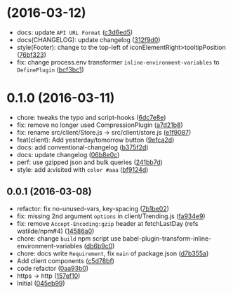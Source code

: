 <a name=""></a>
#  (2016-03-12)

* docs: update `API URL Format` ([c3d6ed5](https://github.com/beraboume/npm-today.berabou.me/commit/c3d6ed5))
* docs(CHANGELOG): update changelog ([312f9d0](https://github.com/beraboume/npm-today.berabou.me/commit/312f9d0))
* style(Footer): change to the top-left of iconElementRight>tooltipPosition ([76bf323](https://github.com/beraboume/npm-today.berabou.me/commit/76bf323))
* fix: change process.env transformer `inline-environment-variables` to `DefinePlugin` ([bcf3bc1](https://github.com/beraboume/npm-today.berabou.me/commit/bcf3bc1))



<a name="0.1.0"></a>
# 0.1.0 (2016-03-11)

* chore: tweaks the typo and script-hooks ([6dc7e8e](https://github.com/beraboume/npm-today.berabou.me/commit/6dc7e8e))
* fix: remove no longer used CompressionPlugin ([a7d21b8](https://github.com/beraboume/npm-today.berabou.me/commit/a7d21b8))
* fix: rename src/client/Store.js -> src/client/store.js ([e1f9087](https://github.com/beraboume/npm-today.berabou.me/commit/e1f9087))
* feat(client): Add yesterday/tomorrow button ([9efca2d](https://github.com/beraboume/npm-today.berabou.me/commit/9efca2d))
* docs: add conventional-changelog ([b375f2d](https://github.com/beraboume/npm-today.berabou.me/commit/b375f2d))
* docs: update changelog ([06b8e0c](https://github.com/beraboume/npm-today.berabou.me/commit/06b8e0c))
* perf: use gzipped json and bulk queries ([241bb7d](https://github.com/beraboume/npm-today.berabou.me/commit/241bb7d))
* style: add a:visited with `color #aaa` ([bf9124d](https://github.com/beraboume/npm-today.berabou.me/commit/bf9124d))



<a name="0.0.1"></a>
## 0.0.1 (2016-03-08)

* refactor: fix no-unused-vars, key-spacing ([7b1be02](https://github.com/beraboume/npm-today.berabou.me/commit/7b1be02))
* fix: missing 2nd argument `options` in client/Trending.js ([fa934e9](https://github.com/beraboume/npm-today.berabou.me/commit/fa934e9))
* fix: remove `Accept-Encoding:gzip` header at fetchLastDay (refs watilde/npm#4) ([14586a0](https://github.com/beraboume/npm-today.berabou.me/commit/14586a0))
* chore: change `build` npm script use babel-plugin-transform-inline-environment-variables ([db6b9c0](https://github.com/beraboume/npm-today.berabou.me/commit/db6b9c0))
* chore: docs write `Requirement`, fix `main` of package.json ([d7b355a](https://github.com/beraboume/npm-today.berabou.me/commit/d7b355a))
* Add client components ([c5d78bf](https://github.com/beraboume/npm-today.berabou.me/commit/c5d78bf))
* code refactor ([0aa93b0](https://github.com/beraboume/npm-today.berabou.me/commit/0aa93b0))
* https -> http ([157ef10](https://github.com/beraboume/npm-today.berabou.me/commit/157ef10))
* Initial ([045eb99](https://github.com/beraboume/npm-today.berabou.me/commit/045eb99))
